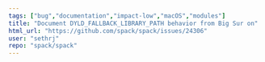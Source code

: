 ```yaml
---
tags: ["bug","documentation","impact-low","macOS","modules"]
title: "Document DYLD_FALLBACK_LIBRARY_PATH behavior from Big Sur on"
html_url: "https://github.com/spack/spack/issues/24306"
user: "sethrj"
repo: "spack/spack"
---
```


